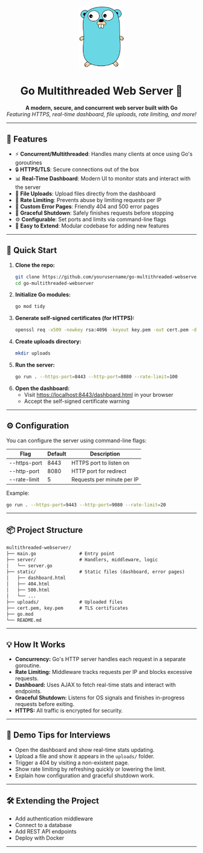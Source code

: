<p align="center">
  <img src="https://raw.githubusercontent.com/golang-samples/gopher-vector/master/gopher.svg" alt="Go Gopher" width="120"/>
</p>

<h1 align="center">Go Multithreaded Web Server 🚀</h1>

<p align="center">
  <b>A modern, secure, and concurrent web server built with Go</b><br>
  <i>Featuring HTTPS, real-time dashboard, file uploads, rate limiting, and more!</i>
</p>

---

## 🌟 Features

- ⚡ **Concurrent/Multithreaded**: Handles many clients at once using Go's goroutines
- 🔒 **HTTPS/TLS**: Secure connections out of the box
- 📊 **Real-Time Dashboard**: Modern UI to monitor stats and interact with the server
- 📁 **File Uploads**: Upload files directly from the dashboard
- 🚦 **Rate Limiting**: Prevents abuse by limiting requests per IP
- 🛑 **Custom Error Pages**: Friendly 404 and 500 error pages
- 🏁 **Graceful Shutdown**: Safely finishes requests before stopping
- ⚙️ **Configurable**: Set ports and limits via command-line flags
- 📝 **Easy to Extend**: Modular codebase for adding new features

---

## 🚀 Quick Start

1. **Clone the repo:**
   ```sh
   git clone https://github.com/yourusername/go-multithreaded-webserver.git
   cd go-multithreaded-webserver
   ```
2. **Initialize Go modules:**
   ```sh
   go mod tidy
   ```
3. **Generate self-signed certificates (for HTTPS):**
   ```sh
   openssl req -x509 -newkey rsa:4096 -keyout key.pem -out cert.pem -days 365 -nodes -subj "/CN=localhost"
   ```
4. **Create uploads directory:**
   ```sh
   mkdir uploads
   ```
5. **Run the server:**
   ```sh
   go run . --https-port=8443 --http-port=8080 --rate-limit=100
   ```
6. **Open the dashboard:**
   - Visit [https://localhost:8443/dashboard.html](https://localhost:8443/dashboard.html) in your browser
   - Accept the self-signed certificate warning

---


## ⚙️ Configuration

You can configure the server using command-line flags:

| Flag           | Default | Description                        |
|----------------|---------|------------------------------------|
| --https-port   | 8443    | HTTPS port to listen on            |
| --http-port    | 8080    | HTTP port for redirect             |
| --rate-limit   | 5       | Requests per minute per IP         |

Example:
```sh
go run . --https-port=9443 --http-port=9080 --rate-limit=20
```

---

## 📦 Project Structure

```
multithreaded-webserver/
├── main.go                # Entry point
├── server/                # Handlers, middleware, logic
│   └── server.go
├── static/                # Static files (dashboard, error pages)
│   ├── dashboard.html
│   ├── 404.html
│   ├── 500.html
│   └── ...
├── uploads/               # Uploaded files
├── cert.pem, key.pem      # TLS certificates
├── go.mod
└── README.md
```

---

## 💡 How It Works

- **Concurrency:** Go's HTTP server handles each request in a separate goroutine.
- **Rate Limiting:** Middleware tracks requests per IP and blocks excessive requests.
- **Dashboard:** Uses AJAX to fetch real-time stats and interact with endpoints.
- **Graceful Shutdown:** Listens for OS signals and finishes in-progress requests before exiting.
- **HTTPS:** All traffic is encrypted for security.

---

## 📣 Demo Tips for Interviews

- Open the dashboard and show real-time stats updating.
- Upload a file and show it appears in the `uploads/` folder.
- Trigger a 404 by visiting a non-existent page.
- Show rate limiting by refreshing quickly or lowering the limit.
- Explain how configuration and graceful shutdown work.

---

## 🛠️ Extending the Project

- Add authentication middleware
- Connect to a database
- Add REST API endpoints
- Deploy with Docker

---





